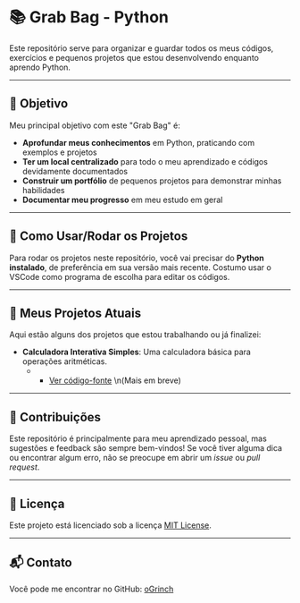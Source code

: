# 📚 Grab Bag - Python

Este repositório serve para organizar e guardar todos os meus códigos, exercícios e pequenos projetos que estou desenvolvendo enquanto aprendo Python.

---

## 🎯 Objetivo

Meu principal objetivo com este "Grab Bag" é:

* **Aprofundar meus conhecimentos** em Python, praticando com exemplos e projetos
* **Ter um local centralizado** para todo o meu aprendizado e códigos devidamente documentados
* **Construir um portfólio** de pequenos projetos para demonstrar minhas habilidades
* **Documentar meu progresso** em meu estudo em geral

---

## 🚀 Como Usar/Rodar os Projetos

Para rodar os projetos neste repositório, você vai precisar do **Python instalado**, de preferência em sua versão mais recente. Costumo usar o VSCode como programa de escolha para editar os códigos.

---

## 🌱 Meus Projetos Atuais

Aqui estão alguns dos projetos que estou trabalhando ou já finalizei:

* **Calculadora Interativa Simples**: Uma calculadora básica para operações aritméticas.
  * * [Ver código-fonte](projetos/calculadora/main.py)
\n(Mais em breve)

---

## 🤝 Contribuições

Este repositório é principalmente para meu aprendizado pessoal, mas sugestões e feedback são sempre bem-vindos! 
Se você tiver alguma dica ou encontrar algum erro, não se preocupe em abrir um *issue* ou *pull request*.

---

## 📜 Licença

Este projeto está licenciado sob a licença [MIT License](LICENSE).

---

## 📬 Contato

Você pode me encontrar no GitHub: [oGrinch](https://github.com/oGrinch)
